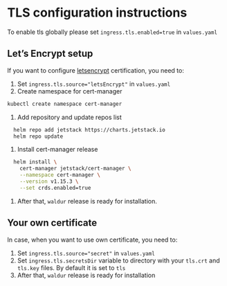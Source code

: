 <!-- EXTERNAL DOCUMENT
Source: https://code.opennodecloud.com/waldur/waldur-helm.git
Branch: master
Remote Path: docs//tls-config.md
Local Path: docs/admin-guide/deployment/helm/docs/
Last Sync: 2025-10-30T12:53:52.229467

WARNING: This file is automatically synchronized from the source repository.
DO NOT EDIT this file directly. Changes will be overwritten.
Edit the source at: https://code.opennodecloud.com/waldur/waldur-helm.git/-/tree/master/docs//tls-config.md
-->


# TLS configuration instructions

To enable tls globally please set `ingress.tls.enabled=true` in `values.yaml`

## Let’s Encrypt setup

If you want to configure [letsencrypt](https://letsencrypt.org/)
certification, you need to:

1. Set `ingress.tls.source="letsEncrypt"` in `values.yaml`
2. Create namespace for cert-manager

```bash
kubectl create namespace cert-manager
```

1. Add repository and update repos list

```bash
  helm repo add jetstack https://charts.jetstack.io
  helm repo update
```

1. Install cert-manager release

```bash
  helm install \
    cert-manager jetstack/cert-manager \
    --namespace cert-manager \
    --version v1.15.3 \
    --set crds.enabled=true
```

1. After that, `waldur` release is ready for installation.

## Your own certificate

In case, when you want to use own certificate, you need to:

1. Set `ingress.tls.source="secret"` in `values.yaml`
2. Set `ingress.tls.secretsDir` variable to directory
    with your `tls.crt` and `tls.key` files. By default it is set to `tls`
3. After that, `waldur` release is ready for installation
